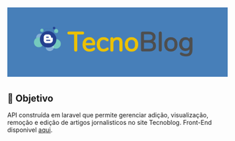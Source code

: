 <h1 align="center">
    <img alt="Tecnoblog" title="Tecnoblog" src=".github/logo.png" />
</h1>

## 🚀 Objetivo
API construída em laravel que permite gerenciar adição, visualização, remoção e edição de artigos jornalisticos no site Tecnoblog. Front-End disponivel [aqui](https://github.com/aldotheapache1/TecnoBlog). 
